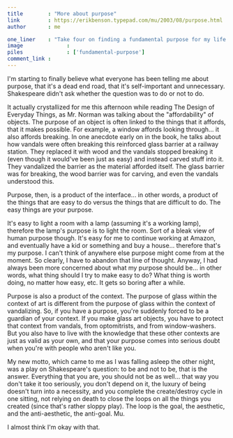 ```yaml
---
title        : "More about purpose"
link         : https://erikbenson.typepad.com/mu/2003/08/purpose.html
author       : me

one_liner    : "Take four on finding a fundamental purpose for my life."
image			   : 
piles			   : ['fundamental-purpose']
comment_link : 
---
```


I'm starting to finally believe what everyone has been telling me about purpose, that it's a dead end road, that it's self-important and unnecessary. Shakespeare didn't ask whether the question was to do or not to do.

It actually crystallized for me this afternoon while reading The Design of Everyday Things, as Mr. Norman was talking about the "affordability" of objects. The purpose of an object is often linked to the things that it affords, that it makes possible. For example, a window affords looking through... it also affords breaking. In one anecdote early on in the book, he talks about how vandals were often breaking this reinforced glass barrier at a railway station. They replaced it with wood and the vandals stopped breaking it (even though it would've been just as easy) and instead carved stuff into it. They vandalized the barrier as the material afforded itself. The glass barrier was for breaking, the wood barrier was for carving, and even the vandals understood this.

Purpose, then, is a product of the interface... in other words, a product of the things that are easy to do versus the things that are difficult to do. The easy things are your purpose.

It's easy to light a room with a lamp (assuming it's a working lamp), therefore the lamp's purpose is to light the room. Sort of a bleak view of human purpose though. It's easy for me to continue working at Amazon, and eventually have a kid or something and buy a house... therefore that's my purpose. I can't think of anywhere else purpose might come from at the moment. So clearly, I have to abandon that line of thought. Anyway, I had always been more concerned about what my purpose should be... in other words, what thing should I try to make easy to do? What thing is worth doing, no matter how easy, etc. It gets so boring after a while.

Purpose is also a product of the context. The purpose of glass within the context of art is different from the purpose of glass within the context of vandalizing. So, if you have a purpose, you're suddenly forced to be a guardian of your context. If you make glass art objects, you have to protect that context from vandals, from optomitrists, and from window-washers. But you also have to live with the knowledge that these other contexts are just as valid as your own, and that your purpose comes into serious doubt when you're with people who aren't like you.

My new motto, which came to me as I was falling asleep the other night, was a play on Shakespeare's question: to be and not to be, that is the answer. Everything that you are, you should not be as well... that way you don't take it too seriously, you don't depend on it, the luxury of being doesn't turn into a necessity, and you complete the create/destroy cycle in one sitting, not relying on death to close the loops on all the things you created (since that's rather sloppy play). The loop is the goal, the aesthetic, and the anti-aesthetic, the anti-goal. Mu.

I almost think I'm okay with that.

